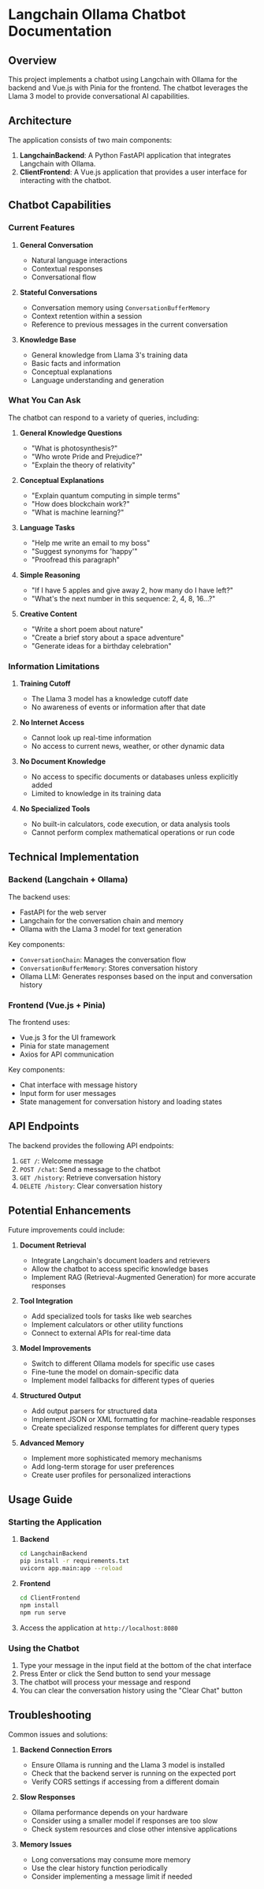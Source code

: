 # Langchain Ollama Chatbot Documentation

## Overview

This project implements a chatbot using Langchain with Ollama for the backend and Vue.js with Pinia for the frontend. The chatbot leverages the Llama 3 model to provide conversational AI capabilities.

## Architecture

The application consists of two main components:

1. **LangchainBackend**: A Python FastAPI application that integrates Langchain with Ollama.
2. **ClientFrontend**: A Vue.js application that provides a user interface for interacting with the chatbot.

## Chatbot Capabilities

### Current Features

1. **General Conversation**
   - Natural language interactions
   - Contextual responses
   - Conversational flow

2. **Stateful Conversations**
   - Conversation memory using `ConversationBufferMemory`
   - Context retention within a session
   - Reference to previous messages in the current conversation

3. **Knowledge Base**
   - General knowledge from Llama 3's training data
   - Basic facts and information
   - Conceptual explanations
   - Language understanding and generation

### What You Can Ask

The chatbot can respond to a variety of queries, including:

1. **General Knowledge Questions**
   - "What is photosynthesis?"
   - "Who wrote Pride and Prejudice?"
   - "Explain the theory of relativity"

2. **Conceptual Explanations**
   - "Explain quantum computing in simple terms"
   - "How does blockchain work?"
   - "What is machine learning?"

3. **Language Tasks**
   - "Help me write an email to my boss"
   - "Suggest synonyms for 'happy'"
   - "Proofread this paragraph"

4. **Simple Reasoning**
   - "If I have 5 apples and give away 2, how many do I have left?"
   - "What's the next number in this sequence: 2, 4, 8, 16...?"

5. **Creative Content**
   - "Write a short poem about nature"
   - "Create a brief story about a space adventure"
   - "Generate ideas for a birthday celebration"

### Information Limitations

1. **Training Cutoff**
   - The Llama 3 model has a knowledge cutoff date
   - No awareness of events or information after that date

2. **No Internet Access**
   - Cannot look up real-time information
   - No access to current news, weather, or other dynamic data

3. **No Document Knowledge**
   - No access to specific documents or databases unless explicitly added
   - Limited to knowledge in its training data

4. **No Specialized Tools**
   - No built-in calculators, code execution, or data analysis tools
   - Cannot perform complex mathematical operations or run code

## Technical Implementation

### Backend (Langchain + Ollama)

The backend uses:
- FastAPI for the web server
- Langchain for the conversation chain and memory
- Ollama with the Llama 3 model for text generation

Key components:
- `ConversationChain`: Manages the conversation flow
- `ConversationBufferMemory`: Stores conversation history
- Ollama LLM: Generates responses based on the input and conversation history

### Frontend (Vue.js + Pinia)

The frontend uses:
- Vue.js 3 for the UI framework
- Pinia for state management
- Axios for API communication

Key components:
- Chat interface with message history
- Input form for user messages
- State management for conversation history and loading states

## API Endpoints

The backend provides the following API endpoints:

1. `GET /`: Welcome message
2. `POST /chat`: Send a message to the chatbot
3. `GET /history`: Retrieve conversation history
4. `DELETE /history`: Clear conversation history

## Potential Enhancements

Future improvements could include:

1. **Document Retrieval**
   - Integrate Langchain's document loaders and retrievers
   - Allow the chatbot to access specific knowledge bases
   - Implement RAG (Retrieval-Augmented Generation) for more accurate responses

2. **Tool Integration**
   - Add specialized tools for tasks like web searches
   - Implement calculators or other utility functions
   - Connect to external APIs for real-time data

3. **Model Improvements**
   - Switch to different Ollama models for specific use cases
   - Fine-tune the model on domain-specific data
   - Implement model fallbacks for different types of queries

4. **Structured Output**
   - Add output parsers for structured data
   - Implement JSON or XML formatting for machine-readable responses
   - Create specialized response templates for different query types

5. **Advanced Memory**
   - Implement more sophisticated memory mechanisms
   - Add long-term storage for user preferences
   - Create user profiles for personalized interactions

## Usage Guide

### Starting the Application

1. **Backend**
   ```bash
   cd LangchainBackend
   pip install -r requirements.txt
   uvicorn app.main:app --reload
   ```

2. **Frontend**
   ```bash
   cd ClientFrontend
   npm install
   npm run serve
   ```

3. Access the application at `http://localhost:8080`

### Using the Chatbot

1. Type your message in the input field at the bottom of the chat interface
2. Press Enter or click the Send button to send your message
3. The chatbot will process your message and respond
4. You can clear the conversation history using the "Clear Chat" button

## Troubleshooting

Common issues and solutions:

1. **Backend Connection Errors**
   - Ensure Ollama is running and the Llama 3 model is installed
   - Check that the backend server is running on the expected port
   - Verify CORS settings if accessing from a different domain

2. **Slow Responses**
   - Ollama performance depends on your hardware
   - Consider using a smaller model if responses are too slow
   - Check system resources and close other intensive applications

3. **Memory Issues**
   - Long conversations may consume more memory
   - Use the clear history function periodically
   - Consider implementing a message limit if needed 